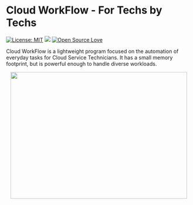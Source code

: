# Cloud WorkFlow - For Techs by Techs
[![License: MIT](https://img.shields.io/badge/License-MIT-yellow.svg)](https://opensource.org/licenses/MIT) [![](https://img.shields.io/badge/Donate-PayPal-blue.svg)](https://www.paypal.com/paypalme/michaelalestock) [![Open Source Love](https://firstcontributions.github.io/open-source-badges/badges/open-source-v3/open-source.png)](https://github.com/firstcontributions/open-source-badges)

Cloud WorkFlow is a lightweight program focused on the automation of everyday tasks for Cloud Service Technicians. It has a small memory footprint, but is powerful enough to handle diverse workloads.
<p align="center">
  <img width="481" height="344" src="https://user-images.githubusercontent.com/75401074/154369253-9318bbf0-802b-4443-8773-f3c3069da2f8.png">
</p
